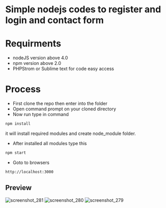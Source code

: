 # Simple nodejs codes to register and login and contact form

Requirments
===========
* nodeJS version above 4.0
* npm version above 2.0
* PHPStrom or Sublime text for code easy access

Process
=======
* First clone the repo then enter into the folder
* Open command prompt on your cloned directory
* Now run type in command
```javascript
npm install
```
it will install required modules and create node_module folder.
* After installed all modules type this
```javascript
npm start
```
* Goto to browsers
```html
http://localhost:3000
```
Preview
-------
![screenshot_281](https://cloud.githubusercontent.com/assets/16546092/26276991/e836714a-3da4-11e7-98ad-05565fba4db1.png)
![screenshot_280](https://cloud.githubusercontent.com/assets/16546092/26276990/e83547f2-3da4-11e7-9fa5-ff077671c997.png)
![screenshot_279](https://cloud.githubusercontent.com/assets/16546092/26276992/e83a9a0e-3da4-11e7-9bc2-57af8bd346a3.png)
